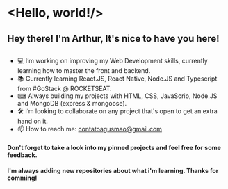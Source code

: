 # <Hello, world!/>

## Hey there! I'm Arthur, It's nice to have you here!

## 

- 💻 I’m working on improving my Web Development skills, currently learning how to master the front and backend.
- 📚 Currently learning React.JS, React Native, Node.JS and Typescript from #GoStack @ ROCKETSEAT.
- ⌨ Always building my projects with HTML, CSS, JavaScrip, Node.JS and MongoDB (express & mongoose).
- 🛠 I’m looking to collaborate on any project that's open to get an extra hand on it.
- 📫 How to reach me: contatoagusmao@gmail.com 

#### Don't forget to take a look into my pinned projects and feel free for some feedback.
#### I'm always adding new repositories about what i'm learning. Thanks for comming!
